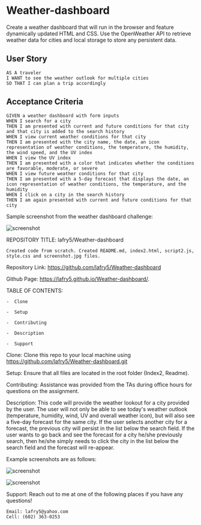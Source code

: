 # Weather-dashboard

Create a weather dashboard that will run in the browser and feature dynamically updated HTML and CSS. Use the OpenWeather API to retrieve weather data for cities and local storage to store any persistent data.

## User Story

```
AS A traveler
I WANT to see the weather outlook for multiple cities
SO THAT I can plan a trip accordingly

```

## Acceptance Criteria

```
GIVEN a weather dashboard with form inputs
WHEN I search for a city
THEN I am presented with current and future conditions for that city and that city is added to the search history
WHEN I view current weather conditions for that city
THEN I am presented with the city name, the date, an icon representation of weather conditions, the temperature, the humidity, the wind speed, and the UV index
WHEN I view the UV index
THEN I am presented with a color that indicates whether the conditions are favorable, moderate, or severe
WHEN I view future weather conditions for that city
THEN I am presented with a 5-day forecast that displays the date, an icon representation of weather conditions, the temperature, and the humidity
WHEN I click on a city in the search history
THEN I am again presented with current and future conditions for that city
```

Sample screenshot from the weather dashboard challenge:

![screenshot](screenshot1.jpg)


REPOSITORY TITLE: lafry5/Weather-dashboard

    Created code from scratch. Created README.md, index2.html, script2.js, style.css and screenshot.jpg files.

Repository Link: https://github.com/lafry5/Weather-dashboard

Github Page: https://lafry5.github.io/Weather-dashboard/.

TABLE OF CONTENTS:
    
    -  Clone
 
    -  Setup
 
    -  Contributing

    -  Description
 
    -  Support

Clone:
    Clone this repo to your local machine using https://github.com/lafry5/Weather-dashboard.git

Setup:
    Ensure that all files are located in the root folder (Index2, Readme).

Contributing:
    Assistance was provided from the TAs during office hours for questions on the assignment.

Description:
    This code will provide the weather lookout for a city provided by the user. The user will not only be able to see today's weather outlook (temperature, humidity, wind, UV and overall weather icon), but will also see a five-day forecast for the same city. If the user selects another city for a forecast, the previous city will persist in the list below the search field. If the user wants to go back and see the forecast for a city he/she previously search, then he/she simply needs to click the city in the list below the search field and the forecast will re-appear.  


Example screenshots are as follows:

![screenshot](screenshot2.jpg)

![screenshot](screenshot3.jpg)


Support:
    Reach out to me at one of the following places if you have any questions!

    Email: lafry5@yahoo.com 
    Cell: (602) 363-0253

